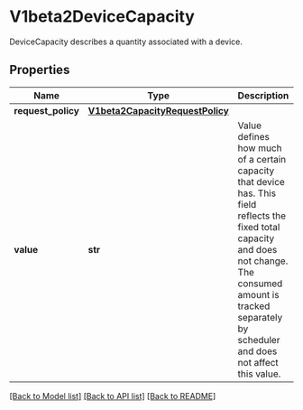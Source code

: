 # V1beta2DeviceCapacity

DeviceCapacity describes a quantity associated with a device.
## Properties
Name | Type | Description | Notes
------------ | ------------- | ------------- | -------------
**request_policy** | [**V1beta2CapacityRequestPolicy**](V1beta2CapacityRequestPolicy.md) |  | [optional] 
**value** | **str** | Value defines how much of a certain capacity that device has.  This field reflects the fixed total capacity and does not change. The consumed amount is tracked separately by scheduler and does not affect this value. | 

[[Back to Model list]](../README.md#documentation-for-models) [[Back to API list]](../README.md#documentation-for-api-endpoints) [[Back to README]](../README.md)


